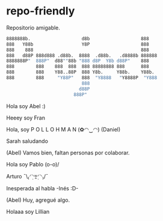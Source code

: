 # repo-friendly
Repositorio amigable.
```sh
8888888b.                   d8b                   888    
888   Y88b                  Y8P                   888    
888    888                                        888    
888   d88P 888d888 .d88b.  8888  .d88b.   .d8888b 888888 
8888888P"  888P"  d88""88b "888 d8P  Y8b d88P"    888    
888        888    888  888  888 88888888 888      888    
888        888    Y88..88P  888 Y8b.     Y88b.    Y88b.  
888        888     "Y88P"   888  "Y8888   "Y8888P  "Y888 
                            888                          
                           d88P                          
                         888P"                           
```


Hola soy Abel :)

Heeey soy Fran

Hola, soy P O L L O H M A N (✿◠‿◠) (Daniel)

Sarah saludando

(Abel) Vamos bien, faltan personas por colaborar.

Hola soy Pablo (o-o)/

Arturo ¯\₍⸍⸌̣ʷ̣̫⸍̣⸌₎/¯

Inesperada al habla -Inés :D-

(Abel) Huy, agregué algo.

Holaaa soy Lillian